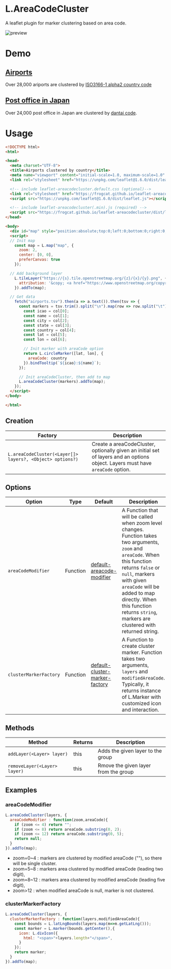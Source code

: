 # L.AreaCodeCluster

A leaflet plugin for marker clustering based on area code.

![preview](https://user-images.githubusercontent.com/12029629/85110982-abef4780-b24e-11ea-8fbb-770e218ceb64.png)

# Demo

## [Airports](https://frogcat.github.io/leaflet-areacodecluster/example/airports.html)

Over 28,000 ariports are clustered by [ISO3166-1 alpha2 country code](https://en.wikipedia.org/wiki/ISO_3166-1_alpha-2)

## [Post office in Japan](https://frogcat.github.io/leaflet-areacodecluster/example/post-office-in-japan.html)

Over 24,000 post office in Japan are clustered by [dantai code](https://www.wikidata.org/wiki/Property:P429).

# Usage

```html
<!DOCTYPE html>
<html>

<head>
  <meta charset="UTF-8">
  <title>Airports clustered by country</title>
  <meta name="viewport" content="initial-scale=1.0, maximum-scale=1.0" />
  <link rel="stylesheet" href="https://unpkg.com/leaflet@1.6.0/dist/leaflet.css" />

  <!-- include leaflet-areacodecluster.default.css (optional)-->
  <link rel="stylesheet" href="https://frogcat.github.io/leaflet-areacodecluster/dist/leaflet-areacodecluster.default.css" />
  <script src="https://unpkg.com/leaflet@1.6.0/dist/leaflet.js"></script>

  <!-- include leaflet-areacodecluster(.min).js (required) -->
  <script src="https://frogcat.github.io/leaflet-areacodecluster/dist/leaflet-areacodecluster.min.js"></script>
</head>

<body>
  <div id="map" style="position:absolute;top:0;left:0;bottom:0;right:0;"></div>
  <script>
  // Init map
    const map = L.map("map", {
      zoom: 2,
      center: [0, 0],
      preferCanvas: true
    });

  // Add background layer
    L.tileLayer("https://{s}.tile.openstreetmap.org/{z}/{x}/{y}.png", {
      attribution: '&copy; <a href="https://www.openstreetmap.org/copyright">OpenStreetMap</a> contributors'
    }).addTo(map);

  // Get data
    fetch("airports.tsv").then(a => a.text()).then(tsv => {
      const markers = tsv.trim().split("\n").map(row => row.split("\t")).map(col => {
        const icao = col[0];
        const name = col[1];
        const city = col[2];
        const state = col[3];
        const country = col[4];
        const lat = col[5];
        const lon = col[6];

        // Init marker with areaCode option
        return L.circleMarker([lat, lon], {
          areaCode: country
        }).bindTooltip(`${icao}:${name}`);
      });

      // Init areaCodeCluster, then add to map
      L.areaCodeCluster(markers).addTo(map);
    });
  </script>
</body>

</html>
```

## Creation

Factory                                                   | Description
--------------------------------------------------------- | -----------------------------------
`L.areaCodeCluster(<Layer[]> layers?, <Object> options?)` | Create a areaCodeCluster, optionally given an initial set of layers and an options object. Layers must have `areaCode` option.


## Options

Option               | Type     | Default  | Description
-------------------- | -------- | -------- | -----------------
`areaCodeModifier`     | Function | [default-areacode-modifier](https://github.com/frogcat/leaflet-areacodecluster/blob/master/src/default-areacode-modifier.js) | A Function that will be called when zoom level changes. Function takes two arguments, `zoom` and `areaCode`. When this function returns `false` or `null`, markers with given `areaCode` will be added to map directly. When this function returns `string`, markers are clustered with returned string.
`clusterMarkerFactory` | Function | [default-cluster-marker-factory](https://github.com/frogcat/leaflet-areacodecluster/blob/master/src/default-cluster-marker-factory.js) | A Function to create cluster marker. Function takes two arguments, `layers` and `modifiedAreaCode`. Typically, it returns instance of L.Marker with customized icon and interaction.


## Methods

Method                       | Returns  | Description
---------------------------- | -------- | ---------------------------
`addLayer(<Layer> layer)`    | this     | Adds the given layer to the group
`removeLayer(<Layer> layer)` | this     | Rmove the given layer from the group

## Examples

### areaCodeModifier

```js
L.areaCodeCluster(layers, {
  areaCodeModifier : function(zoom,areaCode){
    if (zoom <= 4) return "";
    if (zoom <= 8) return areaCode.substring(0, 2);
    if (zoom <= 12) return areaCode.substring(0, 5);
    return null;
  }
}).addTo(map);
```

- zoom=0~4 : markers are clustered by modified areaCode (""), so there will be single cluster.
- zoom=5~8 : markers area clustered by modified areaCode (leading two digit),
- zoom=8~12 : markers area clustered by modified areaCode (leading five digit),
- zoom>12 : when modified areaCode is null, marker is not clustered.

### clusterMarkerFactory

```js
L.areaCodeCluster(layers, {
  clusterMarkerFactory : function(layers,modifiedAreaCode){
    const bounds = L.latLngBounds(layers.map(m=>m.getLatLng()));
    const marker = L.marker(bounds.getCenter(),{
      icon: L.divIcon({
        html: "<span>"+layers.length+"</span>",
      }
    });
    return marker;
  }
}).addTo(map);
```
